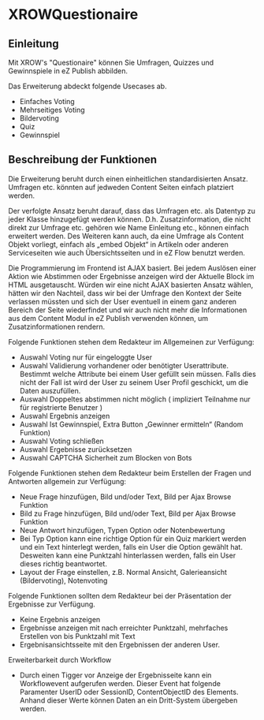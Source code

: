 #  XROWQuestionaire

## Einleitung

Mit XROW's "Questionaire" können Sie Umfragen, Quizzes und Gewinnspiele in eZ Publish abbilden.

Das Erweiterung abdeckt folgende Usecases ab. 

* Einfaches Voting
* Mehrseitiges Voting
* Bildervoting
* Quiz
* Gewinnspiel

## Beschreibung der Funktionen

Die Erweiterung beruht durch einen einheitlichen standardisierten Ansatz. Umfragen etc. könnten auf jedweden Content Seiten einfach platziert werden.

Der verfolgte Ansatz beruht darauf, dass das Umfragen etc. als Datentyp zu jeder Klasse hinzugefügt werden können. D.h. Zusatzinformation, die nicht direkt zur Umfrage etc. gehören wie Name Einleitung etc., können einfach erweitert werden. Des Weiteren kann auch, da eine Umfrage als Content Objekt vorliegt, einfach als „embed Objekt“ in Artikeln oder anderen Serviceseiten wie auch Übersichtsseiten und in eZ Flow benutzt werden.

Die Programmierung im Frontend ist AJAX basiert. Bei jedem Auslösen einer Aktion wie Abstimmen oder Ergebnisse anzeigen wird der Aktuelle Block im HTML ausgetauscht. Würden wir eine nicht AJAX basierten Ansatz wählen, hätten wir den Nachteil, dass wir bei der Umfrage den Kontext der Seite verlassen müssten und sich der User eventuell in einem ganz anderen Bereich der Seite wiederfindet und wir auch nicht mehr die Informationen aus dem Content Modul in eZ Publish verwenden können, um Zusatzinformationen rendern. 

Folgende Funktionen stehen dem Redakteur im Allgemeinen zur Verfügung:

* Auswahl Voting nur für eingeloggte User
* Auswahl Validierung vorhandener oder benötigter Userattribute. Bestimmt welche Attribute bei einem User gefüllt sein müssen. Falls dies nicht der Fall ist wird der User zu seinem User Profil geschickt, um die Daten auszufüllen.
* Auswahl Doppeltes abstimmen nicht möglich ( impliziert Teilnahme nur für registrierte Benutzer )
* Auswahl Ergebnis anzeigen
* Auswahl Ist Gewinnspiel, Extra Button „Gewinner ermitteln“ (Random Funktion)
* Auswahl Voting schließen
* Auswahl Ergebnisse zurücksetzen
* Auswahl CAPTCHA Sicherheit zum Blocken von Bots

Folgende Funktionen stehen dem Redakteur beim Erstellen der Fragen und Antworten allgemein zur Verfügung:

* Neue Frage hinzufügen, Bild und/oder Text, Bild per Ajax Browse Funktion
* Bild zu Frage hinzufügen, Bild und/oder Text, Bild per Ajax Browse Funktion
* Neue Antwort hinzufügen, Typen Option oder Notenbewertung
* Bei Typ Option kann eine richtige Option für ein Quiz markiert werden und ein Text hinterlegt werden, falls ein User die Option gewählt hat. Desweiten kann eine Punktzahl hinterlassen werden, falls ein User dieses richtig beantwortet. 
* Layout der Frage einstellen, z.B. Normal Ansicht, Galerieansicht (Bildervoting), Notenvoting

Folgende Funktionen sollten dem Redakteur bei der Präsentation der Ergebnisse zur Verfügung.

* Keine Ergebnis anzeigen
* Ergebnisse anzeigen mit nach erreichter Punktzahl, mehrfaches Erstellen von bis Punktzahl mit Text
* Ergebnisansichtsseite mit den Ergebnissen der anderen User.

Erweiterbarkeit durch Workflow
* Durch einen Tigger vor Anzeige der Ergebnisseite kann ein Workflowevent aufgerufen werden. Dieser Event hat folgende Paramenter UserID oder SessionID, ContentObjectID des Elements. Anhand dieser Werte können Daten an ein Dritt-System übergeben werden.
